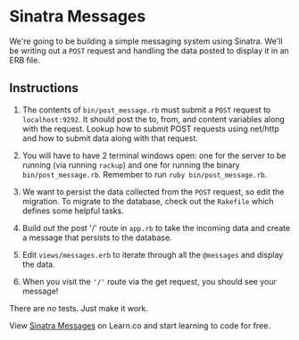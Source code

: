 # Sinatra Messages

We're going to be building a simple messaging system using Sinatra. We'll be writing out a `POST` request and handling the data posted to display it in an ERB file.

## Instructions

1. The contents of `bin/post_message.rb` must submit a `POST` request to `localhost:9292`. It should post the to, from, and content variables along with the request. Lookup how to submit POST requests using net/http and how to submit data along with that request.

2. You will have to have 2 terminal windows open: one for the server to be running (via running `rackup`) and one for running the binary `bin/post_message.rb`. Remember to run `ruby bin/post_message.rb`.

3. We want to persist the data collected from the `POST` request, so edit the migration. To migrate to the database, check out the `Rakefile` which defines some helpful tasks.

4. Build out the post '/' route in `app.rb` to take the incoming data and create a message that persists to the database.

5. Edit `views/messages.erb` to iterate through all the `@messages` and display the data.

6. When you visit the `'/'` route via the get request, you should see your message!

There are no tests. Just make it work.


<p data-visibility='hidden'>View <a href='https://learn.co/lessons/sinatra-messages' title='Sinatra Messages'>Sinatra Messages</a> on Learn.co and start learning to code for free.</p>
